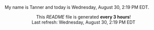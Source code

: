 My name is Tanner and today is Wednesday, August 30, 2:19 PM EDT.

<p align="center">This <i>README</i> file is generated <b>every 3 hours</b>!</br>Last refresh: Wednesday, August 30, 2:19 PM EDT<br /></p>
